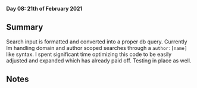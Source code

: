 **Day 08: 21th of February 2021**

## Summary
Search input is formatted and converted into a proper db query. Currently Im handling domain and author scoped searches
through a `author:[name]` like syntax. I spent significant time optimizing this code to be easily adjusted and expanded which
has already paid off. Testing in place as well.


## Notes

